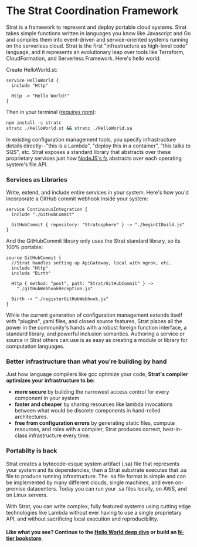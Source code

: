 # The Strat Coordination Framework

Strat is a framework to represent and deploy portable cloud systems.  Strat takes simple functions written in languages you know like Javascript and Go and compiles them into event-driven and service-oriented systems running on the serverless cloud.  Strat is the first "infrastructure as high-level code" language, and it represents an evolutionary leap over tools like Terraform, CloudFormation, and Serverless Framework.  Here's hello world:

Create HelloWorld.st:
```st
service HelloWorld {
  include "Http"

  Http -> "Hello World!"
}
```
Then in your terminal ([requires npm](https://nodejs.org/en/)):
```sh
npm install -g stratc
stratc ./HelloWorld.st && stratc ./HelloWorld.sa
```

In existing configuration management tools, you specify infrastructure details directly--"this is a Lambda", "deploy this in a container", "this talks to SQS", etc.  Strat exposes a standard library that abstracts over these proprietary services just how [NodeJS's fs](https://nodejs.org/api/fs.html) abstracts over each operating system's file API.

### Services as Libraries

Write, extend, and include entire services in your system.  Here's how you'd incorporate a GitHub commit webhook inside your system:

```st
service ContinuousIntegration {
  include "./GitHubCommit"

  GitHubCommit { repository: "Stratosphere" } -> "./beginCIBuild.js"
}
```

And the GitHubCommit library only uses the Strat standard library, so its 100% portable:

```st
source GitHubCommit {
  //Strat handles setting up ApiGateway, local with ngrok, etc.
  include "Http"
  include "Birth"

  Http { method: "post", path: "Strat/GitHubCommit" } ->
    "./gitHubWebhookReception.js"

  Birth -> "./registerGitHubWebhook.js"
}
```

While the current generation of configuration management extends itself with "plugins", yaml files, and closed source features, Strat places all the power in the community's hands with a robust foreign function interface, a standard library, and powerful inclusion semantics.  Authoring a service or source in Strat others can use is as easy as creating a module or library for computation languages.

### Better infrastructure than what you're building by hand

Just how language compilers like gcc optimize your code, __Strat's compiler optimizes your infrastructure to be:__

  - __more secure__ by building the narrowest access control for every component in your system
  - __faster and cheaper__ by sharing resources like lambda invocations between what would be discrete components in hand-rolled architectures.
  - __free from configuration errors__ by generating static files, compute resources, and roles with a compiler, Strat produces correct, best-in-class infrastructure every time.

### Portabilty is back

Strat creates a bytecode-esque system artifact (.sa) file that represents your system and its dependencies, then a Strat substrate executes that .sa file to produce running infrastructure.  The .sa file format is simple and can be implemented by many different clouds, single machines, and even on-premise datacenters.  Today you can run your .sa files locally, on AWS, and on Linux servers.

With Strat, you can write complex, fully featured systems using cutting edge technologies like Lambda without ever having to use a single proprietary API, and without sacrificing local execution and reproducibility.

#### Like what you see?  Continue to the [Hello World deep dive](./Guides/Hello%20World) or build an [N-tier bookstore](./Guides/Bookstore).